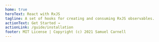 ```yaml
---
home: true
heroText: React with RxJS
tagline: A set of hooks for creating and consuming RxJS observables.
actionText: Get Started →
actionLink: /guide/installation
footer: MIT License | Copyright (c) 2021 Samuel Carnell
---
```

